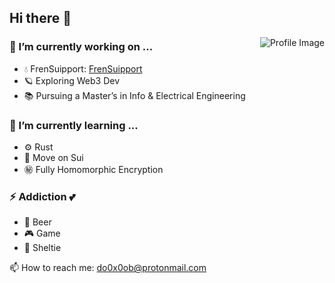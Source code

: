 <h2>Hi there 👋</h2>
  <img align='right' src="https://github.com/do0x0ob/do0x0ob/assets/153002627/460dd01c-7a0d-4fbf-bca9-749548d10737" alt="Profile Image">
  <h3>🔭 I’m currently working on ...</h3>
  <ul>
    <li>💧 FrenSuipport: <a href="https://frensuipport.vercel.app/">FrenSuipport</a></li>
    <li>🪐 Exploring Web3 Dev</li>
    <li>📚 Pursuing a Master’s in Info & Electrical Engineering</li>
  </ul>

  <h3>🌱 I’m currently learning ...</h3>
  <ul>
    <li>⚙️ Rust</li>
    <li>🧊 Move on Sui</li>
    <li>㊙ Fully Homomorphic Encryption</li>
  </ul>

  <h3>⚡ Addiction 💕</h3>
  <ul>
    <li>🍺 Beer</li>
    <li>🎮 Game</li>
    <li>🐾 Sheltie</li>
  </ul>

  <p>📫 How to reach me: <a href="mailto:do0x0ob@protonmail.com">do0x0ob@protonmail.com</a></p>
